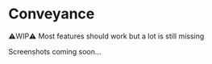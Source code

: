# Conveyance

⚠️WIP⚠️ Most features should work but a lot is still missing

Screenshots coming soon...

